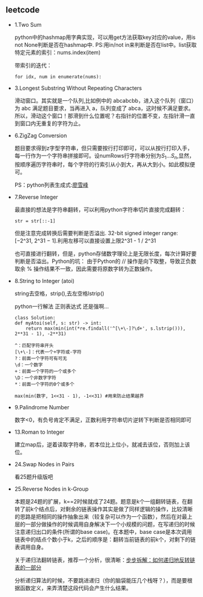 ## leetcode
+ 1.Two Sum

    python中的hashmap用字典实现，可以用get方法获取key对应的value，用is not None判断是否在hashmap中. PS:用in/not in来判断是否在list中。list获取特定元素的索引：nums.index(item)

    带索引的迭代：
    ```
    for idx, num in enumerate(nums):
    ```      

+ 3.Longest Substring Without Repeating Characters

    滑动窗口。其实就是一个队列,比如例中的 abcabcbb，进入这个队列（窗口）为 abc 满足题目要求，当再进入 a，队列变成了 abca，这时候不满足要求。所以，滑动这个窗口！那滑到什么位置呢？右指针的位置不变，左指针滑一直到窗口内无重复的字符为止。

+ 6.ZigZag Conversion

    题目要求得到z字型字符串，但只需要按行打印即可，可以从按行打印入手，每一行作为一个字符串拼接即可。设numRows行字符串分别为$S_1$...$S_n$,显然，按顺序遍历字符串时，每个字符的行索引从小到大，再从大到小。如此模拟便可。

    PS：python列表生成式:[廖雪峰](https://www.liaoxuefeng.com/wiki/1016959663602400/1017317609699776)

+ 7.Reverse Integer

    最直接的想法是字符串翻转，可以利用python字符串切片直接完成翻转：
  ```
  str = str[::-1]
  ```
    但是注意完成转换后需要判断是否溢出. 32-bit signed integer range: [−2^31,  2^31 − 1].利用左移可以直接设置上限2^31 - 1 / 2^31 

    也可直接进行翻转，但是，python存储数字理论上是无限长度，每次计算好要判断是否溢出。Python的坑： 由于Python的 // 操作是向下取整，导致正负数取余 % 操作结果不一致，因此需要将原数字转为正数操作。

+ 8.String to Integer (atoi)

    string去空格，strip(),去左空格lstrip()

    python一行解法 正则表达式 还是强啊...

    ```
    class Solution:
    def myAtoi(self, s: str) -> int:
        return max(min(int(*re.findall('^[\+\-]?\d+', s.lstrip())), 2**31 - 1), -2**31)

    ```  

    ```
    ^：匹配字符串开头
    [\+\-]：代表一个+字符或-字符
    ?：前面一个字符可有可无
    \d：一个数字
    +：前面一个字符的一个或多个
    \D：一个非数字字符
    *：前面一个字符的0个或多个
    ```


    ```
    max(min(数字, 1<<31 - 1), -1<<31) #用来防止结果越界
    ```

+ 9.Palindrome Number

    数字<0，有负号肯定不满足，正数利用字符串切片逆转下判断是否相同即可


+ 13.Roman to Integer

    建立map后，逆着读取字符串，若本位比上位小，就减去该位，否则加上该位。

+ 24.Swap Nodes in Pairs

    看25题升级版吧

+ 25.Reverse Nodes in k-Group
  
    本题是24题的扩展，k==2时候就成了24题。题意是k个一组翻转链表，在翻转了前k个结点后，对剩余的链表操作其实是做了同样逻辑的操作，比较清晰的思路是把相同的操作抽象出来（较复杂可以作为一个函数），然后在对最上层的一部分做操作的时候调用自身解决下一个小规模的问题，在写递归的时候注意递归出口的条件(所谓的base case)。在本题中，base case是本次调用链表中的结点个数小于k，之后的顺序是：翻转当前链表的前k个，对剩下的链表调用自身。
  
    关于递归法翻转链表，推荐一个分析，很清晰：[步步拆解：如何递归地反转链表的一部分](https://leetcode-cn.com/problems/reverse-linked-list-ii/solution/bu-bu-chai-jie-ru-he-di-gui-di-fan-zhuan-lian-biao/) 

     分析递归算法的时候，不要跳进递归（你的脑袋能压几个栈呀？），而是要根据函数定义，来弄清楚这段代码会产生什么结果。